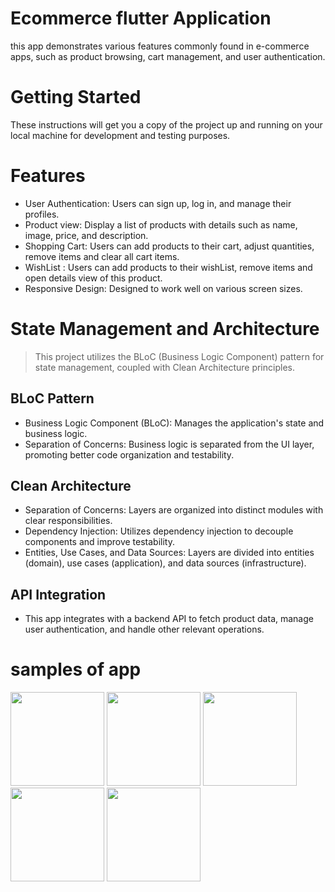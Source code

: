 # Ecommerce flutter Application
 this app demonstrates various features commonly found in e-commerce apps, such as product browsing, cart management, and user authentication.

# Getting Started
These instructions will get you a copy of the project up and running on your local machine for development and testing purposes.

# Features
* User Authentication: Users can sign up, log in, and manage their profiles.
* Product view: Display a list of products with details such as name, image, price, and description.
* Shopping Cart: Users can add products to their cart, adjust quantities,  remove items and clear all cart items.
* WishList : Users can add products to their wishList, remove items and open details view of this product.
* Responsive Design: Designed to work well on various screen sizes.

# State Management and Architecture
> This project utilizes the BLoC (Business Logic Component) pattern for state management, coupled with Clean Architecture principles.

## BLoC Pattern
+ Business Logic Component (BLoC): Manages the application's state and business logic.
+ Separation of Concerns: Business logic is separated from the UI layer, promoting better code organization and testability.
## Clean Architecture
+ Separation of Concerns: Layers are organized into distinct modules with clear responsibilities.
+ Dependency Injection: Utilizes dependency injection to decouple components and improve testability.
+ Entities, Use Cases, and Data Sources: Layers are divided into entities (domain), use cases (application), and data sources (infrastructure).

## API Integration
- This app integrates with a backend API to fetch product data, manage user authentication, and handle other relevant operations.

# samples of app

<img src= "https://github.com/BasmaMounir/E-Commerce-Application/assets/105162732/759120ea-cf4c-4157-827f-9421962ca27e" width="150">
<img src= "https://github.com/BasmaMounir/E-Commerce-Application/assets/105162732/bdb14ba6-3cae-459f-9b99-4f80fc35c0ad" width="150">
<img src= "https://github.com/BasmaMounir/E-Commerce-Application/assets/105162732/022a7c51-5777-41d1-a146-e04360765652" width="150">
<img src= "https://github.com/BasmaMounir/E-Commerce-Application/assets/105162732/12486fc6-f406-4727-87a3-c2e139176ce1" width="150">
<img src= "https://github.com/BasmaMounir/E-Commerce-Application/assets/105162732/71f5afaa-6ebc-411a-878c-19d403fe7734" width="150">



